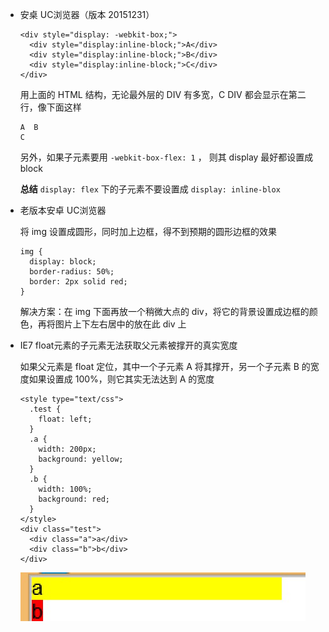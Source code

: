 
* 安桌 UC浏览器（版本 20151231）
  
  ```
  <div style="display: -webkit-box;">
    <div style="display:inline-block;">A</div>
    <div style="display:inline-block;">B</div>
    <div style="display:inline-block;">C</div>
  </div>
  ```

  用上面的 HTML 结构，无论最外层的 DIV 有多宽，C DIV 都会显示在第二行，像下面这样

  ```
  A  B
  C
  ```

  另外，如果子元素要用 `-webkit-box-flex: 1` ， 则其 display 最好都设置成 block

  **总结** `display: flex` 下的子元素不要设置成 `display: inline-blox`

* 老版本安卓 UC浏览器

  将 img 设置成圆形，同时加上边框，得不到预期的圆形边框的效果

  ```
  img {
    display: block;
    border-radius: 50%;
    border: 2px solid red;
  }
  ```

  解决方案：在 img 下面再放一个稍微大点的 div，将它的背景设置成边框的颜色，再将图片上下左右居中的放在此 div 上

* IE7 float元素的子元素无法获取父元素被撑开的真实宽度

  如果父元素是 float 定位，其中一个子元素 A 将其撑开，另一个子元素 B 的宽度如果设置成 100%，则它其实无法达到 A 的宽度

  ```
  <style type="text/css">
    .test {
      float: left;
    }
    .a {
      width: 200px;
      background: yellow;
    }
    .b {
      width: 100%;
      background: red;
    }
  </style>
  <div class="test">
    <div class="a">a</div>
    <div class="b">b</div>
  </div>
  ```
  
  ![效果图](./res/ie7-float-percent.jpg)


